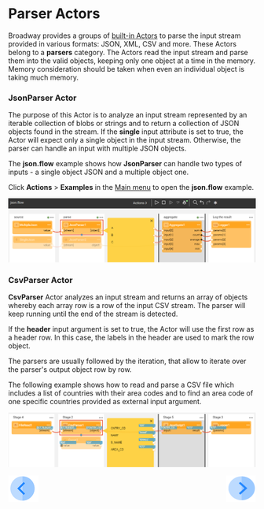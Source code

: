 # Parser Actors

Broadway provides a groups of [built-in Actors](../04_built_in_actor_types.md) to parse the input stream provided in various formats: JSON, XML, CSV and more. These Actors belong to a **parsers** category. The Actors read the input stream and parse them into the valid objects, keeping only one object at a time in the memory. Memory consideration should be taken when even an individual object is taking much memory. 

### JsonParser Actor

The purpose of this Actor is to analyze an input stream represented by an iterable collection of blobs or strings and to return a collection of JSON objects found in the stream. If the **single** input attribute is set to true, the Actor will expect only a single object in the input stream. Otherwise, the parser can handle an input with multiple JSON objects.

The **json.flow** example shows how **JsonParser** can handle two types of inputs - a single object JSON and a multiple object one.

Click **Actions** > **Examples** in the [Main menu](../18_broadway_flow_window.md#main-menu) to open the **json.flow** example. 

![image](../images/99_actors_03_1.PNG)



### CsvParser Actor

**CsvParser** Actor analyzes an input stream and returns an array of objects whereby each array row is a row of the input CSV stream. The parser will keep running until the end of the stream is detected.

If the **header** input argument is set to true, the Actor will use the first row as a header row. In this case, the labels in the header are used to mark the row object.

The parsers are usually followed by the iteration, that allow to iterate over the parser's output object row by row.

The following example shows how to read and parse a CSV file which includes a list of countries with their area codes and to find an area code of one specific countries provided as external input argument.

![image](../images/99_actors_03_2.PNG)



[![Previous](/articles/images/Previous.png)](02_stream_actors.md)[<img align="right" width="60" height="54" src="/articles/images/Next.png">]()

